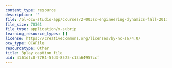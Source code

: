 ```yaml
---
content_type: resource
description: ''
file: /ol-ocw-studio-app/courses/2-003sc-engineering-dynamics-fall-2011/4161dfc077815fd38525c13a64957ccf_QHTJK0v404U.vtt
file_size: 70361
file_type: application/x-subrip
learning_resource_types: []
license: https://creativecommons.org/licenses/by-nc-sa/4.0/
ocw_type: OCWFile
resourcetype: Other
title: 3play caption file
uid: 4161dfc0-7781-5fd3-8525-c13a64957ccf
---
```

